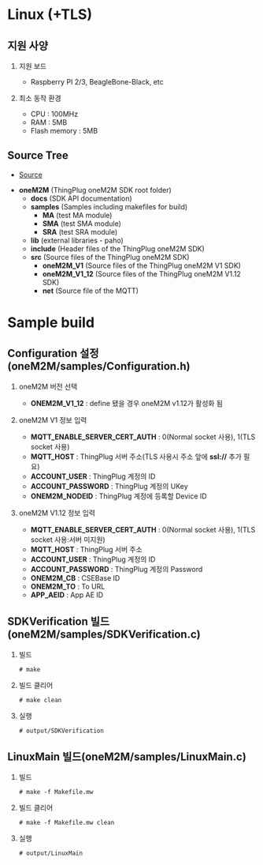 Linux (+TLS)
===

지원 사양
---
1. 지원 보드
	+ Raspberry PI 2/3, BeagleBone-Black, etc 

2. 최소 동작 환경
	+ CPU : 100MHz
	+ RAM : 5MB
	+ Flash memory : 5MB

Source Tree
---
* [Source](https://github.com/sobhamo/hello-world/tree/master/SDK/linux)
+ __oneM2M__ (ThingPlug oneM2M SDK root folder)
	+ __docs__ (SDK API documentation)
	+ __samples__ (Samples including makefiles for build)
		+ __MA__ (test MA module)
		+ __SMA__ (test SMA module)
		+ __SRA__ (test SRA module)
	+ __lib__ (external libraries - paho)
	+ __include__ (Header files of the ThingPlug oneM2M SDK)
	+ __src__ (Source files of the ThingPlug oneM2M SDK)
		+ __oneM2M_V1__ (Source files of the ThingPlug oneM2M V1 SDK)
		+ __oneM2M_V1_12__ (Source files of the ThingPlug oneM2M V1.12 SDK)
		+ __net__ (Source file of the MQTT)

Sample build
===

Configuration 설정(oneM2M/samples/Configuration.h)
---
1. oneM2M 버전 선택
	+ __ONEM2M_V1_12__ : define 됐을 경우 oneM2M v1.12가 활성화 됨

2. oneM2M V1 정보 입력
	+ __MQTT_ENABLE_SERVER_CERT_AUTH__ : 0(Normal socket 사용), 1(TLS socket 사용)
	+ __MQTT_HOST__ : ThingPlug 서버 주소(TLS 사용시 주소 앞에 __ssl://__ 추가 필요)
	+ __ACCOUNT_USER__ : ThingPlug 계정의 ID
	+ __ACCOUNT_PASSWORD__ : ThingPlug 계정의 UKey
	+ __ONEM2M_NODEID__ : ThingPlug 계정에 등록할 Device ID

2. oneM2M V1.12 정보 입력
	+ __MQTT_ENABLE_SERVER_CERT_AUTH__ : 0(Normal socket 사용), 1(TLS socket 사용:서버 미지원)
	+ __MQTT_HOST__ : ThingPlug 서버 주소
	+ __ACCOUNT_USER__ :  ThingPlug 계정의 ID
	+ __ACCOUNT_PASSWORD__ : ThingPlug 계정의 Password
	+ __ONEM2M_CB__ : CSEBase ID
	+ __ONEM2M_TO__ : To URL
	+ __APP_AEID__ : App AE ID

SDKVerification 빌드(oneM2M/samples/SDKVerification.c)
---
1. 빌드

	```
	# make
	```
	
2. 빌드 클리어

	```
	# make clean
	```
	
3. 실행

	```
	# output/SDKVerification
	```

LinuxMain 빌드(oneM2M/samples/LinuxMain.c)
---
1. 빌드

	```
	# make -f Makefile.mw
	```
	
2. 빌드 클리어

	```
	# make -f Makefile.mw clean
	```
	
3. 실행

	```
	# output/LinuxMain
	```
	
